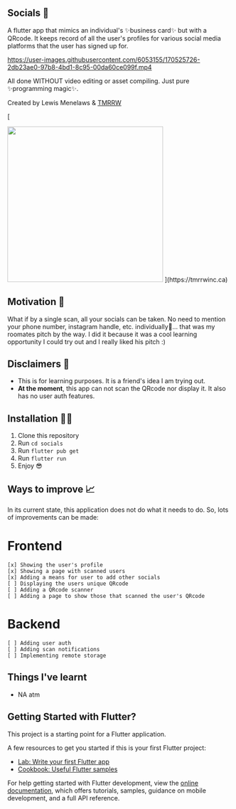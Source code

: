 ## Socials 🎥

A flutter app that mimics an individual's ✨business card✨ but with a QRcode. It keeps record of all the user's profiles for various social media platforms that the user has signed up for.

https://user-images.githubusercontent.com/6053155/170525726-2db23ae0-97b8-4bd1-8c95-00da60ce099f.mp4

All done WITHOUT video editing or asset compiling. Just pure ✨programming magic✨.

Created by Lewis Menelaws & [TMRRW](https://tmrrwinc.ca)

[<picture>

  <source media="(prefers-color-scheme: dark)" srcset="https://user-images.githubusercontent.com/6053155/170528535-e274dc0b-7972-4b27-af22-637f8c370133.png">
  <source media="(prefers-color-scheme: light)" srcset="https://user-images.githubusercontent.com/6053155/170528582-cb6671e7-5a2f-4bd4-a048-0e6cfa54f0f7.png">
  <img src="https://user-images.githubusercontent.com/6053155/170528582-cb6671e7-5a2f-4bd4-a048-0e6cfa54f0f7.png" width="350">
</picture>](https://tmrrwinc.ca)

## Motivation 🤔

What if by a single scan, all your socials can be taken. No need to mention your phone number, instagram handle, etc. individually🤔... that was my roomates pitch by the way. I did it because it was a cool learning opportunity I could try out and I really liked his pitch :)

## Disclaimers 🚨

- This is for learning purposes. It is a friend's idea I am trying out.
- **At the moment**, this app can not scan the QRcode nor display it. It also has no user auth features.

## Installation 👩‍💻

1. Clone this repository
2. Run `cd socials`
3. Run `flutter pub get`
4. Run `flutter run`
5. Enjoy 😎


## Ways to improve 📈

In its current state, this application does not do what it needs to do. So, lots of improvements can be made:

  # Frontend

    [x] Showing the user's profile
    [x] Showing a page with scanned users
    [x] Adding a means for user to add other socials
    [ ] Displaying the users unique QRcode
    [ ] Adding a QRcode scanner
    [ ] Adding a page to show those that scanned the user's QRcode

  # Backend

    [ ] Adding user auth
    [ ] Adding scan notifications
    [ ] Implementing remote storage 

## Things I've learnt
- NA atm

## Getting Started with Flutter?

This project is a starting point for a Flutter application.

A few resources to get you started if this is your first Flutter project:

- [Lab: Write your first Flutter app](https://docs.flutter.dev/get-started/codelab)
- [Cookbook: Useful Flutter samples](https://docs.flutter.dev/cookbook)

For help getting started with Flutter development, view the
[online documentation](https://docs.flutter.dev/), which offers tutorials,
samples, guidance on mobile development, and a full API reference.